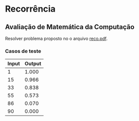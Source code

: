 ﻿# Recorrência 
## Avaliação de Matemática da Computação

Resolver problema proposto no o arquivo [reco.pdf](doc/reco.pdf).

### Casos de teste

| Input |  Output  | 
|---------|------------|
| 1 |  1.000| 
| 15 | 0.966 | 
| 33 | 0.838 | 
| 55 | 0.573 | 
| 86 | 0.070 | 
| 90 | 0.000 | 
